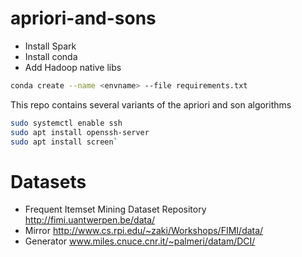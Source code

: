 # apriori-and-sons

- Install Spark
- Install conda
- Add Hadoop native libs


```bash
conda create --name <envname> --file requirements.txt
```


This repo contains several variants of the apriori and son algorithms
```bash
sudo systemctl enable ssh    
sudo apt install openssh-server
sudo apt install screen`
```



# Datasets


- Frequent Itemset Mining Dataset Repository    
http://fimi.uantwerpen.be/data/
- Mirror
http://www.cs.rpi.edu/~zaki/Workshops/FIMI/data/     
- Generator
www.miles.cnuce.cnr.it/~palmeri/datam/DCI/
